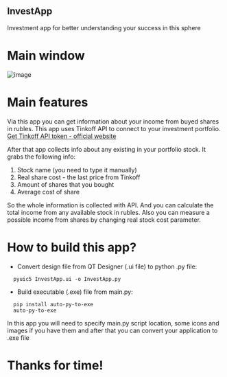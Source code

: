 ## InvestApp
Investment app for better understanding your success in this sphere

# Main window
![image](https://user-images.githubusercontent.com/55857711/132130257-de9f4bbb-595e-4091-bc82-82e42e306a8c.png)

# Main features
Via this app you can get information about your income from buyed shares in rubles. 
This app uses Tinkoff API to connect to your investment portfolio. [Get Tinkoff API token - official website](https://www.tinkoff.ru/invest/settings/)

After that app collects info about any existing in your portfolio stock. 
It grabs the following info:
1. Stock name (you need to type it manually)
2. Real share cost - the last price from Tinkoff
3. Amount of shares that you bought
4. Average cost of share

So the whole information is collected with API.
And you can calculate the total income from any available stock in rubles. 
Also you can measure a possible income from shares by changing real stock cost parameter. 

# How to build this app?

- Convert design file from QT Designer (.ui file) to python .py file:
```
  pyuic5 InvestApp.ui -o InvestApp.py
```
- Build executable (.exe) file from main.py:
```
  pip install auto-py-to-exe
  auto-py-to-exe
```
  In this app you will need to specify main.py script location, some icons and images if you have them and after that you can convert your application to .exe file
  
# Thanks for time!



